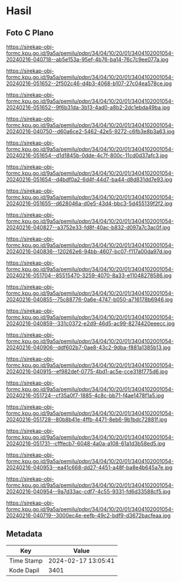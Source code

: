 # Hasil

## Foto C Plano

https://sirekap-obj-formc.kpu.go.id/9a5a/pemilu/pdpr/34/04/10/20/01/3404102001054-20240216-040718--ab5e153a-95ef-4b76-ba14-76c7c9ee077a.jpg

https://sirekap-obj-formc.kpu.go.id/9a5a/pemilu/pdpr/34/04/10/20/01/3404102001054-20240216-051652--2f502c46-d4b3-4068-b107-27c04ea578ce.jpg

https://sirekap-obj-formc.kpu.go.id/9a5a/pemilu/pdpr/34/04/10/20/01/3404102001054-20240216-051652--9f6b31da-3b13-4ad0-a8b2-2dc1ebda49ba.jpg

https://sirekap-obj-formc.kpu.go.id/9a5a/pemilu/pdpr/34/04/10/20/01/3404102001054-20240216-040750--d60a6ce2-5462-42e5-9272-c6fb3e8b3a63.jpg

https://sirekap-obj-formc.kpu.go.id/9a5a/pemilu/pdpr/34/04/10/20/01/3404102001054-20240216-051654--d1d1845b-0dde-4c7f-800c-11cd0d37afc3.jpg

https://sirekap-obj-formc.kpu.go.id/9a5a/pemilu/pdpr/34/04/10/20/01/3404102001054-20240216-051654--d4bdf0a2-6d4f-44d7-ba44-d8d831dd7e93.jpg

https://sirekap-obj-formc.kpu.go.id/9a5a/pemilu/pdpr/34/04/10/20/01/3404102001054-20240216-051655--d628046a-d0e5-43d4-bbc3-5d455139f2f2.jpg

https://sirekap-obj-formc.kpu.go.id/9a5a/pemilu/pdpr/34/04/10/20/01/3404102001054-20240216-040827--a3752e33-fd8f-40ac-b832-d097a7c3ac0f.jpg

https://sirekap-obj-formc.kpu.go.id/9a5a/pemilu/pdpr/34/04/10/20/01/3404102001054-20240216-040836--120262e6-94bb-4607-bc07-f117a00da97d.jpg

https://sirekap-obj-formc.kpu.go.id/9a5a/pemilu/pdpr/34/04/10/20/01/3404102001054-20240216-051704--85515470-3259-4070-8a33-e11048278586.jpg

https://sirekap-obj-formc.kpu.go.id/9a5a/pemilu/pdpr/34/04/10/20/01/3404102001054-20240216-040855--75c88776-0a6e-4747-b050-a716178b6946.jpg

https://sirekap-obj-formc.kpu.go.id/9a5a/pemilu/pdpr/34/04/10/20/01/3404102001054-20240216-040859--331c0372-e2d9-46d5-ac99-8274420eeecc.jpg

https://sirekap-obj-formc.kpu.go.id/9a5a/pemilu/pdpr/34/04/10/20/01/3404102001054-20240216-040906--ddf602b7-0ae8-43c2-9dba-f881a1385b13.jpg

https://sirekap-obj-formc.kpu.go.id/9a5a/pemilu/pdpr/34/04/10/20/01/3404102001054-20240216-040915--ef982def-0775-4bd1-ac5e-cce318f775d6.jpg

https://sirekap-obj-formc.kpu.go.id/9a5a/pemilu/pdpr/34/04/10/20/01/3404102001054-20240216-051724--cf35a0f7-1885-4c8c-bb71-f4ae1478f1a5.jpg

https://sirekap-obj-formc.kpu.go.id/9a5a/pemilu/pdpr/34/04/10/20/01/3404102001054-20240216-051728--80b8b41e-4ffb-4471-8eb6-9b1bdc72881f.jpg

https://sirekap-obj-formc.kpu.go.id/9a5a/pemilu/pdpr/34/04/10/20/01/3404102001054-20240216-051731--cfffecb7-6048-4a0a-a108-61a1d3b58ed5.jpg

https://sirekap-obj-formc.kpu.go.id/9a5a/pemilu/pdpr/34/04/10/20/01/3404102001054-20240216-040953--ea41c668-dd27-4451-a48f-ba8e4b645a7e.jpg

https://sirekap-obj-formc.kpu.go.id/9a5a/pemilu/pdpr/34/04/10/20/01/3404102001054-20240216-040954--9a7d33ac-cdf7-4c55-9331-fd6d33588cf5.jpg

https://sirekap-obj-formc.kpu.go.id/9a5a/pemilu/pdpr/34/04/10/20/01/3404102001054-20240216-040719--3000ec4e-eefb-49c2-bdf9-d3672bacfeaa.jpg


## Metadata

| Key        | Value               |
| ---------- | ------------------- |
| Time Stamp | 2024-02-17 13:05:41 |
| Kode Dapil | 3401                |



